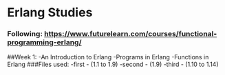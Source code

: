 # Erlang Studies
### Following: https://www.futurelearn.com/courses/functional-programming-erlang/

##Week 1:
-An Introduction to Erlang
-Programs in Erlang
-Functions in Erlang
###Files used:
-first - (1.1 to 1.9)
-second - (1.9)
-third - (1.10 to 1.14)
